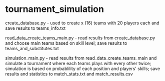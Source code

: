 # tournament_simulation

create_database.py - used to create x (16) teams with 20 players each and save results to teams_info.txt

read_data_create_teams_main.py - read results from create_database.py and choose main teams based on skill level; save results to teams_and_substitutes.txt

simulation_main.py - read results from read_data_create_teams_main and simulate a tournament where each teams plays with every other twice; simulation is based on probablility of each position and players' skills; 
save results and statistics to match_stats.txt and match_results.csv
